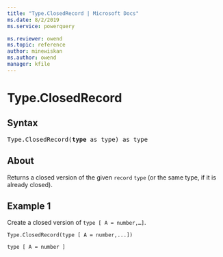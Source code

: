 ```yaml
---
title: "Type.ClosedRecord | Microsoft Docs"
ms.date: 8/2/2019
ms.service: powerquery

ms.reviewer: owend
ms.topic: reference
author: minewiskan
ms.author: owend
manager: kfile
---
```

# Type.ClosedRecord

## Syntax

<pre>
Type.ClosedRecord(<b>type</b> as type) as type 
</pre>
  
## About  
Returns a closed version of the given `record` `type` (or the same type, if it is already closed).

## Example 1
Create a closed version of `type [ A = number,…]`.

```powerquery-m
Type.ClosedRecord(type [ A = number,...])
```

`type [ A = number ]`
